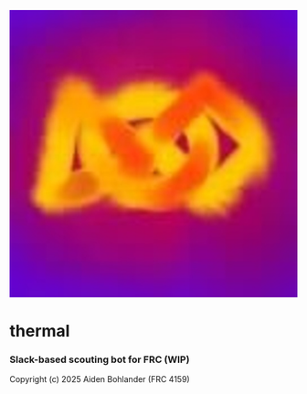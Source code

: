<p align="center">
  <img src="logo.jpg" />
</p>

# **thermal**
### Slack-based scouting bot for FRC (WIP)

Copyright (c) 2025 Aiden Bohlander (FRC 4159)
